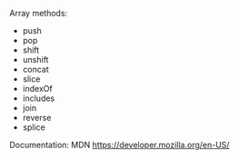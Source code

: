 Array methods:
- push
- pop
- shift
- unshift
- concat
- slice
- indexOf
- includes
- join
- reverse
- splice

Documentation: MDN 
https://developer.mozilla.org/en-US/